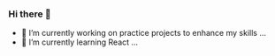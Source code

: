 ### Hi there 👋



- 🔭 I’m currently working on practice projects to enhance my skills ...
- 🌱 I’m currently learning React ...
